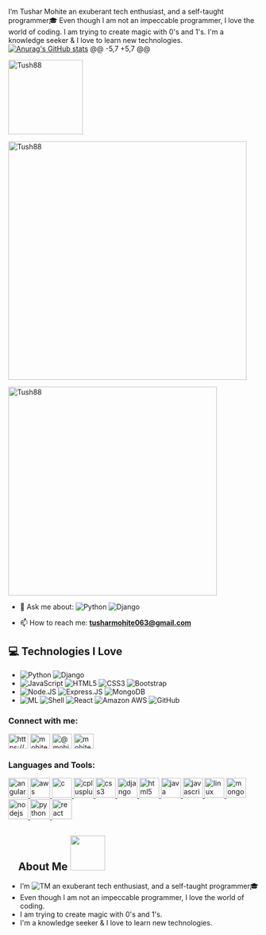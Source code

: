 
I’m Tushar Mohite an exuberant tech enthusiast, and a self-taught programmer🎓️
Even though I am not an impeccable programmer, I love the world of coding.
I am trying to create magic with 0's and 1's.
I'm a knowledge seeker & I love to learn new technologies.
[![Anurag's GitHub stats](https://github-readme-stats.vercel.app/api?username=TusharMohite)](https://github.com/anuraghazra/github-readme-stats)
@@ -5,7 +5,7 @@

<p align="left"> <img src="https://komarev.com/ghpvc/?username=Tush88&label=Profile%20views&color=0e75b6&style=flat" alt="Tush88" width="150px" /> </p>

<p align="left"> <a href="https://github.com/ryo-ma/github-profile-trophy"><img src="https://github-profile-trophy.vercel.app/?username=Tush88" alt="Tush88" width="480px"/></a> </p>
<p align="left"> <a href="https://github.com/ryo-ma/github-profile-trophy"><img src="https://github-profile-trophy.vercel.app/?username=Tush88" alt="Tush88" width="420px"/></a> </p>

- 💬 Ask me about: ![Python](https://img.shields.io/badge/-Python-8fcfd1?style=plastic&logo=Python) ![Django](https://img.shields.io/badge/-Django-092E20?style=plastic&logo=Django)

- 📫 How to reach me: **tusharmohite063@gmail.com**
## :computer: Technologies I Love
* ![Python](https://img.shields.io/badge/-Python-8fcfd1?style=plastic&logo=Python) ![Django](https://img.shields.io/badge/-Django-092E20?style=plastic&logo=Django)
* ![JavaScript](https://img.shields.io/badge/-JavaScript-black?style=plastic&logo=javascript) ![HTML5](https://img.shields.io/badge/-HTML5-E34F26?style=plastic&logo=html5&logoColor=white) ![CSS3](https://img.shields.io/badge/-CSS3-1572B6?style=plastic&logo=css3) ![Bootstrap](https://img.shields.io/badge/-Bootstrap-563D7C?style=plastic&logo=bootstrap)
* ![Node.JS](https://img.shields.io/badge/-Node.JS-black?style=plastic&logo=Node.js) ![Express.JS](https://img.shields.io/badge/-Express.JS-c7b198?style=plastic&logo=Express.JS) ![MongoDB](https://img.shields.io/badge/-MongoDB-black?style=plastic&logo=mongodb)
* ![ML](https://img.shields.io/badge/ML-Machine%20Learning-blue) ![Shell](https://img.shields.io/badge/-Shell-blasck?style=plastic&logo=Shell) ![React](https://img.shields.io/badge/-React-3b2e5a?style=plastic&logo=react) ![Amazon AWS](https://img.shields.io/badge/Amazon%20AWS-232F3E?style=plastic&logo=amazon-aws) ![GitHub](https://img.shields.io/badge/-GitHub-181717?style=plastic&logo=github) 
<h3 align="left">Connect with me:</h3>
<p align="left">
<a href="https://linkedin.com/in/https://www.linkedin.com/in/tusharmohite" target="blank"><img align="center" src="https://cdn.jsdelivr.net/npm/simple-icons@3.0.1/icons/linkedin.svg" alt="https://www.linkedin.com/in/tushar-mohite" height="30" width="40" /></a>
<a href="https://codeforces.com/profile/Tush88" target="blank"><img align="center" src="https://cdn.jsdelivr.net/npm/simple-icons@3.0.1/icons/codeforces.svg" alt="mohitetushar063" height="30" width="40" /></a>
<a href="https://www.hackerearth.com/@mohitetushar063" target="blank"><img align="center" src="https://cdn.jsdelivr.net/npm/simple-icons@3.0.1/icons/hackerearth.svg" alt="@mohitetushar063" height="30" width="40" /></a>
<a href="https://auth.geeksforgeeks.org/user/mohitetushar063" target="blank"><img align="center" src="https://cdn.jsdelivr.net/npm/simple-icons@3.0.1/icons/geeksforgeeks.svg" alt="mohitetushar063" height="30" width="40" /></a>
</p>
<h3 align="left">Languages and Tools:</h3>
<p align="left"> <a href="https://angular.io" target="_blank"> <img src="https://devicons.github.io/devicon/devicon.git/icons/angularjs/angularjs-original.svg" alt="angularjs" width="40" height="40"/> </a> <a href="https://aws.amazon.com" target="_blank"> <img src="https://devicons.github.io/devicon/devicon.git/icons/amazonwebservices/amazonwebservices-original-wordmark.svg" alt="aws" width="40" height="40"/> </a> <a href="https://www.cprogramming.com/" target="_blank"> <img src="https://devicons.github.io/devicon/devicon.git/icons/c/c-original.svg" alt="c" width="40" height="40"/> </a> <a href="https://www.w3schools.com/cpp/" target="_blank"> <img src="https://devicons.github.io/devicon/devicon.git/icons/cplusplus/cplusplus-original.svg" alt="cplusplus" width="40" height="40"/> </a> <a href="https://www.w3schools.com/css/" target="_blank"> <img src="https://devicons.github.io/devicon/devicon.git/icons/css3/css3-original-wordmark.svg" alt="css3" width="40" height="40"/> </a> <a href="https://www.djangoproject.com/" target="_blank"> <img src="https://devicons.github.io/devicon/devicon.git/icons/django/django-original.svg" alt="django" width="40" height="40"/> </a> <a href="https://www.w3.org/html/" target="_blank"> <img src="https://devicons.github.io/devicon/devicon.git/icons/html5/html5-original-wordmark.svg" alt="html5" width="40" height="40"/> </a> <a href="https://www.java.com" target="_blank"> <img src="https://devicons.github.io/devicon/devicon.git/icons/java/java-original-wordmark.svg" alt="java" width="40" height="40"/> </a> <a href="https://developer.mozilla.org/en-US/docs/Web/JavaScript" target="_blank"> <img src="https://devicons.github.io/devicon/devicon.git/icons/javascript/javascript-original.svg" alt="javascript" width="40" height="40"/> </a> <a href="https://www.linux.org/" target="_blank"> <img src="https://devicons.github.io/devicon/devicon.git/icons/linux/linux-original.svg" alt="linux" width="40" height="40"/> </a> <a href="https://www.mongodb.com/" target="_blank"> <img src="https://devicons.github.io/devicon/devicon.git/icons/mongodb/mongodb-original-wordmark.svg" alt="mongodb" width="40" height="40"/> </a> <a href="https://nodejs.org" target="_blank"> <img src="https://devicons.github.io/devicon/devicon.git/icons/nodejs/nodejs-original-wordmark.svg" alt="nodejs" width="40" height="40"/> </a> <a href="https://www.python.org" target="_blank"> <img src="https://devicons.github.io/devicon/devicon.git/icons/python/python-original.svg" alt="python" width="40" height="40"/> </a> <a href="https://reactjs.org/" target="_blank"> <img src="https://devicons.github.io/devicon/devicon.git/icons/react/react-original-wordmark.svg" alt="react" width="40" height="40"/> </a> </p>

## &nbsp; &nbsp; **About Me** <img src="https://media.giphy.com/media/WUlplcMpOCEmTGBtBW/giphy.gif" width="70">
- I’m ![TM](https://img.shields.io/badge/-Tushar%20Mohite-red) an exuberant tech enthusiast, and a self-taught programmer🎓️ 
- Even though I am not an impeccable programmer, I love the world of coding. 
- I am trying to create magic with 0's and 1's. 
- I'm a knowledge seeker & I love to learn new technologies.
